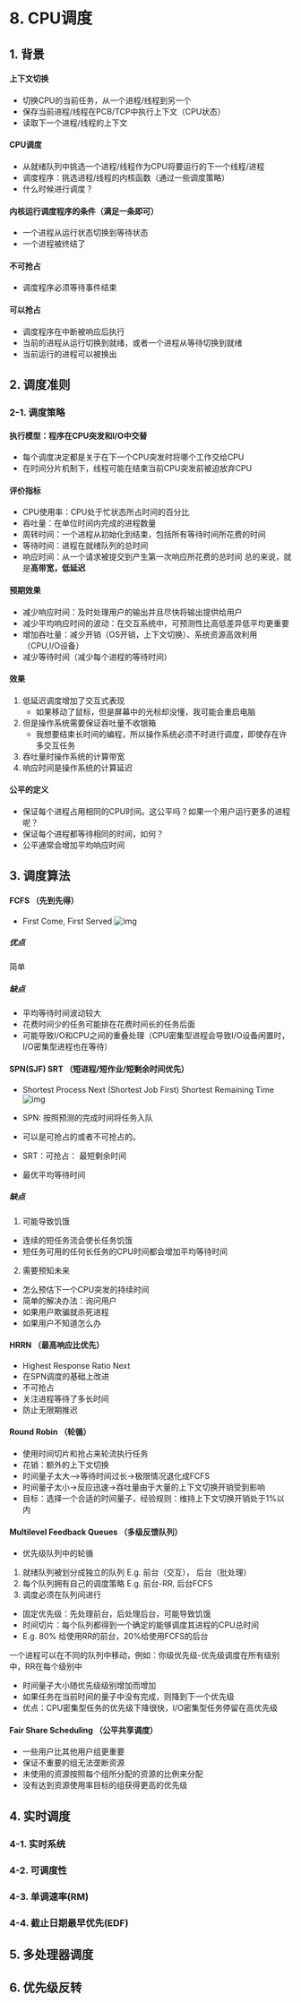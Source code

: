# 8. CPU调度

## 1. 背景
#### 上下文切换
- 切换CPU的当前任务，从一个进程/线程到另一个
- 保存当前进程/线程在PCB/TCP中执行上下文（CPU状态）
- 读取下一个进程/线程的上下文
#### CPU调度
- 从就绪队列中挑选一个进程/线程作为CPU将要运行的下一个线程/进程
- 调度程序：挑选进程/线程的内核函数（通过一些调度策略）
- 什么时候进行调度？
#### 内核运行调度程序的条件（满足一条即可）
- 一个进程从运行状态切换到等待状态
- 一个进程被终结了
#### 不可抢占
- 调度程序必须等待事件结束
#### 可以抢占
- 调度程序在中断被响应后执行
- 当前的进程从运行切换到就绪，或者一个进程从等待切换到就绪
- 当前运行的进程可以被换出

## 2. 调度准则
### 2-1. 调度策略
#### 执行模型：程序在CPU突发和I/O中交替
- 每个调度决定都是关于在下一个CPU突发时将哪个工作交给CPU
- 在时间分片机制下，线程可能在结束当前CPU突发前被迫放弃CPU
#### 评价指标
- CPU使用率：CPU处于忙状态所占时间的百分比
- 吞吐量：在单位时间内完成的进程数量
- 周转时间：一个进程从初始化到结束，包括所有等待时间所花费的时间
- 等待时间：进程在就绪队列的总时间
- 响应时间：从一个请求被提交到产生第一次响应所花费的总时间
总的来说，就是**高带宽，低延迟**
#### 预期效果
- 减少响应时间：及时处理用户的输出并且尽快将输出提供给用户
- 减少平均响应时间的波动：在交互系统中，可预测性比高低差异低平均更重要
- 增加吞吐量：减少开销（OS开销，上下文切换）、系统资源高效利用（CPU,I/O设备）
- 减少等待时间（减少每个进程的等待时间）
#### 效果
1. 低延迟调度增加了交互式表现
   - 如果移动了鼠标，但是屏幕中的光标却没懂，我可能会重启电脑
2. 但是操作系统需要保证吞吐量不收银箱
   - 我想要结束长时间的编程，所以操作系统必须不时进行调度，即使存在许多交互任务
3. 吞吐量时操作系统的计算带宽
4. 响应时间是操作系统的计算延迟
#### 公平的定义
- 保证每个进程占用相同的CPU时间。这公平吗？如果一个用户运行更多的进程呢？
- 保证每个进程都等待相同的时间，如何？
- 公平通常会增加平均响应时间


## 3. 调度算法
#### FCFS （先到先得）
- First Come, First Served
![img](https://github.com/dabaitudiu/autumn_notes/blob/master/images/fifo.png)
##### 优点
简单
##### 缺点
- 平均等待时间波动较大
- 花费时间少的任务可能排在花费时间长的任务后面
- 可能导致I/O和CPU之间的重叠处理（CPU密集型进程会导致I/O设备闲置时，I/O密集型进程也在等待）
#### SPN(SJF) SRT （短进程/短作业/短剩余时间优先）
- Shortest Process Next (Shortest Job First) Shortest Remaining Time
![img](https://github.com/dabaitudiu/autumn_notes/blob/master/images/1.png)

- SPN: 按照预测的完成时间将任务入队
- 可以是可抢占的或者不可抢占的。
- SRT：可抢占： 最短剩余时间
- 最优平均等待时间

##### 缺点
1. 可能导致饥饿
- 连续的短任务流会使长任务饥饿
- 短任务可用的任何长任务的CPU时间都会增加平均等待时间
2. 需要预知未来
- 怎么预估下一个CPU突发的持续时间
- 简单的解决办法：询问用户
- 如果用户欺骗就杀死进程
- 如果用户不知道怎么办

#### HRRN （最高响应比优先）
- Highest Response Ratio Next
- 在SPN调度的基础上改进
- 不可抢占
- 关注进程等待了多长时间
- 防止无限期推迟

#### Round Robin （轮循）
- 使用时间切片和抢占来轮流执行任务
- 花销：额外的上下文切换
- 时间量子太大—>等待时间过长->极限情况退化成FCFS
- 时间量子太小->反应迅速->吞吐量由于大量的上下文切换开销受到影响
- 目标：选择一个合适的时间量子，经验规则：维持上下文切换开销处于1%以内

#### Multilevel Feedback Queues （多级反馈队列）
- 优先级队列中的轮循
1. 就绪队列被划分成独立的队列
E.g. 前台（交互）， 后台（批处理）
2. 每个队列拥有自己的调度策略
E.g. 前台-RR, 后台FCFS
3. 调度必须在队列间进行
- 固定优先级：先处理前台，后处理后台，可能导致饥饿
- 时间切片：每个队列都得到一个确定的能够调度其进程的CPU总时间
- E.g. 80% 给使用RR的前台，20%给使用FCFS的后台

一个进程可以在不同的队列中移动，例如：你级优先级-优先级调度在所有级别中，RR在每个级别中
- 时间量子大小随优先级级别增加而增加
- 如果任务在当前时间的量子中没有完成，则降到下一个优先级
- 优点：CPU密集型任务的优先级下降很快，I/O密集型任务停留在高优先级

#### Fair Share Scheduling （公平共享调度）
- 一些用户比其他用户组更重要
- 保证不重要的组无法垄断资源
- 未使用的资源按照每个组所分配的资源的比例来分配
- 没有达到资源使用率目标的组获得更高的优先级

## 4. 实时调度

### 4-1. 实时系统
### 4-2. 可调度性
### 4-3. 单调速率(RM)
### 4-4. 截止日期最早优先(EDF)

## 5. 多处理器调度

## 6. 优先级反转